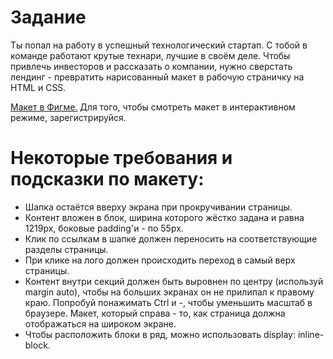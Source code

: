 # Задание

Ты попал на работу в успешный технологический стартап. С тобой в команде работают крутые технари, лучшие в своём деле. Чтобы привлечь инвесторов и рассказать о компании, нужно сверстать лендинг - превратить нарисованный макет в рабочую страничку на HTML и CSS.

[Макет в Фигме.](https://www.figma.com/file/BL7wdCOSIxYFu1uxctuVzg/%D0%94%D0%BE%D0%BC%D0%B0%D1%88%D0%BD%D0%B5%D0%B5-%D0%B7%D0%B0%D0%B4%D0%B0%D0%BD%D0%B8%D0%B5-Pied-Piper?node-id=0%3A1) Для того, чтобы смотреть макет в интерактивном режиме, зарегистрируйся.

# Некоторые требования и подсказки по макету:

   * Шапка остаётся вверху экрана при прокручивании страницы.
   * Контент вложен в блок, ширина которого жёстко задана и равна 1219px, боковые padding'и - по 55px.
   * Клик по ссылкам в шапке должен переносить на соответствующие разделы страницы.
   * При клике на лого должен происходить переход в самый верх страницы.
   * Контент внутри секций должен быть выровнен по центру (используй margin auto), чтобы на больших экранах он не прилипал к правому краю. Попробуй понажимать Ctrl и  -, чтобы уменьшить масштаб в браузере. Макет, который справа - то, как страница должна отображаться на широком экране.
   * Чтобы расположить блоки в ряд, можно использовать display: inline-block.

